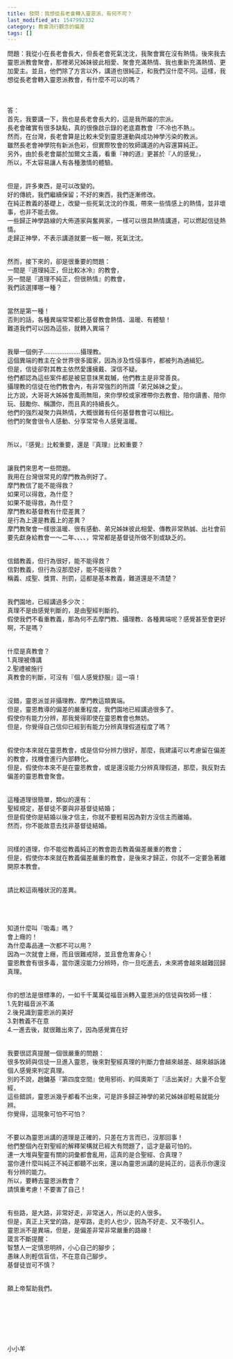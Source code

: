 ```yaml
---
title: 發問：我想從長老會轉入靈恩派，有何不可？
last_modified_at: 1547992332
category: 教會流行觀念的偏差
tags: []
---
```


<p>問題：我從小在長老會長大，但長老會死氣沈沈，我聚會實在沒有熱情。後來我去靈恩派教會聚會，那裡弟兄姊妹彼此相愛、聚會充滿熱情、我也重新充滿熱情、更加愛主。並且，他們除了方言以外，講道也很純正，和我們沒什麼不同。這樣，我想從長老會轉入靈恩派教會，有什麼不可以的嗎？<br/><!--more--><br/><br/><br/>答：<br/>首先，我要講一下，我也是長老會長大的，這是我所屬的宗派。<br/>長老會確實有很多缺點，真的很像啟示錄的老底嘉教會『不冷也不熱』。<br/>然而，在台灣，長老會算是比較未受到靈恩運動與成功神學污染的教派。<br/>雖然長老會神學院有新派色彩，但實際牧會的牧師講道的內容還算純正。<br/>另外，由於長老會屬於加爾文主義，看重『神的道』更甚於『人的感覺』，<br/>所以，不太容易讓人有各種激情的體驗。<br/><br/><br/>但是，許多東西，是可以改變的。<br/>好的傳統，我們繼續保留；不好的東西，我們逐漸修改。<br/>在純正教義的基礎上，改變一些死氣沈沈的作風，帶來一些情感上的熱情，並非壞事，也非不能去做。<br/>一些歸正神學路線的大佈道家與奮興家，一樣可以很具熱情講道，可以燃起信徒熱情。<br/>走歸正神學，不表示講道就要一板一眼，死氣沈沈。<br/><br/><br/>然而，接下來的，卻是很重要的問題：<br/>一間是『道理純正，但比較冰冷』的教會，<br/>另一間是『道理不純正，但很熱情』的教會，<br/>我們該選擇哪一種？<br/><br/><br/>當然是第一種！<br/>否則的話，各種異端常常都比基督教會熱情、溫暖、有體驗！<br/>難道我們可以因為這些，就轉入異端？<br/><br/><br/>我舉一個例子…………………攝理教。<br/>這個異端的教主在全世界很多國家，因為涉及性侵事件，都被列為通緝犯。<br/>但是，信徒卻對其教主依然愛護擁戴、深信不疑。<br/>他們都認為這些案件都是被惡意抹黑栽贓，他們教主是非常善良。<br/>攝理教的信徒在他們教會內，有非常強烈的所謂「弟兄姊妹之愛」。<br/>比方說，大哥哥大姊姊會風雨無阻，來你學校或家裡帶你去教會、陪你讀書、陪你玩、鼓勵你、稱讚你，而且真的持續長久。<br/>他們的強烈凝聚力與熱情，大概很難有任何基督教會可以相比。<br/>他們的聚會很令人感動、分享常常令人感覺溫暖。<br/><br/><br/>所以，『感覺』比較重要，還是『真理』比較重要？<br/><br/><br/>讓我們來思考一些問題。<br/>我用在台灣很常見的摩門教為例好了。<br/>摩門教信了能不能得救？<br/>如果可以得救，為什麼？<br/>如果不能得救，為什麼？<br/>摩門教和基督教有什麼差異？<br/>是行為上還是教義上的差異？<br/>摩門教聚會一樣很溫暖、很有感動、弟兄姊妹彼此相愛、傳教非常熱誠、出社會前要先獻身給教會一～二年、、、、，常常都是基督徒所做不到或缺乏的。<br/> <br/><br/>信錯教義，但行為很好，能不能得救？<br/>信對教義，但行為沒那麼好，能不能得救？<br/>稱義、成聖、獎賞、刑罰，這都是基本教義，難道還是不清楚？<br/><br/><br/>我們園地，已經講過多少次：<br/>真理不是由感覺判斷的，是由聖經判斷的。<br/>假使我們不看重教義，那為何不去摩門教、攝理教、各種異端呢？感覺甚至會更好啊，不是嗎？<br/><br/><br/>什麼是真教會？<br/>1.真理被傳講<br/>2.聖禮被施行<br/>真教會的判斷，可沒有『個人感覺舒服』這一項！<br/><br/><br/>沒錯，靈恩派並非攝理教、摩門教這類異端。<br/>但是，靈恩教導的偏差的嚴重程度，我們園地已經講過很多了。<br/>假使你有能力分辨，那我覺得即使在靈恩教會也無妨。<br/>但是，你覺得自己信仰已經到有能力分辨真理假道程度了嗎？<br/><br/><br/>假使你本來就在靈恩教會，或是信仰分辨力很好，那麼，我建議可以考慮留在偏差的教會，找機會進行內部轉化。<br/>但是，假使你本來不是在靈恩教會，或是還沒能力分辨真理假道，那麼，我反對去偏差的靈恩教會聚會。<br/><br/><br/>這種道理很簡單，類似的還有：<br/>聖經規定，基督徒不要與非基督徒結婚；<br/>但是假使你是結婚以後才信主，你就不要輕易因為對方沒信主而離婚。<br/>然而，你不能故意去找非基督徒結婚。<br/><br/><br/>同樣的道理，你不能從教義純正的教會跑去教義偏差嚴重的教會；<br/>但是，假使你本來就在教義偏差嚴重的教會，是後來才歸正，你就不一定要急著離開原本教會。<br/><br/><br/>請比較這兩種狀況的差異。<br/><br/><br/><br/><br/>知道什麼叫『吸毒』嗎？<br/>會上癮的！<br/>為什麼毒品連一次都不可以用？<br/>因為一次就會上癮，而且很難戒除，並且會危害身心！<br/>靈恩教會有很多毒，當你還沒能力分辨時，你一旦吃進去，未來將會越來越難回歸真理。<br/><br/><br/>你的想法是很標準的，一如千千萬萬從福音派轉入靈恩派的信徒與牧師一樣：<br/>1.先對福音派不滿<br/>2.後見識到靈恩派的美好<br/>3.對教義不在意<br/>4.一進去後，就很難出來了，因為感覺實在好<br/><br/><br/>我要很認真提醒一個很嚴重的問題：<br/>很多牧師與信徒一旦進入靈恩，後來對聖經真理的判斷力會越來越差、越來越訴諸個人感覺來判定真理。<br/>別的不說，趙鏞基『第四度空間』使用邪術、約珥奧斯丁『活出美好』大量不合聖經，<br/>這些錯誤，靈恩派幾乎都看不出來，可是許多歸正神學的弟兄姊妹卻輕易就能分辨。<br/>你覺得，這現象可怕不可怕？<br/><br/><br/>不要以為靈恩派講的道理是正確的，只差在方言而已，沒那回事！<br/>他們整個內在對聖經的解釋架構就已經大有問題了，這才是最可怕的。<br/>連一大堆與聖靈有關的詞彙都會亂用，這真的是合聖經、合真理？<br/>當你連什麼叫純正不純正都聽不出來，還以為靈恩派講的是純正的，這表示你還沒有分辨的能力。<br/>所以，要轉去靈恩派教會？<br/>請慎重考慮！不要害了自己！<br/><br/><br/>有些路，是大路，非常好走，非常迷人，所以走的人很多。<br/>但是，真正上天堂的路，是窄路，走的人也少，因為不好走、又不吸引人。<br/>靈恩派不是異端，但是，是偏差非常非常嚴重的路線！<br/>箴言不斷提醒：<br/>智慧人一定慎思明辨，小心自己的腳步；<br/>愚昧人則輕信盲信，不在意自己腳步。<br/>基督徒豈可不慎？<br/><br/><br/>願上帝幫助我們。<br/><br/><br/><br/><br/><br/><br/><br/>小小羊<br/><br/><br/><br/><br/><br/><br/><br/><br/><br/><br/>
</p>